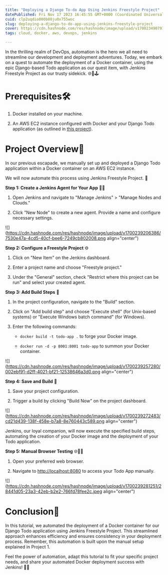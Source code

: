 ```yaml
---
title: "Deploying a Django To-do App Using Jenkins Freestyle Project"
datePublished: Fri Nov 17 2023 16:45:55 GMT+0000 (Coordinated Universal Time)
cuid: clp2uqdio000b08ju0x755woc
slug: deploying-a-django-to-do-app-using-jenkins-freestyle-project
cover: https://cdn.hashnode.com/res/hashnode/image/upload/v1700234907919/7970ffe9-604c-4281-bbba-dd6b895fc584.png
tags: cloud, docker, aws, devops, jenkins

---
```


In the thrilling realm of DevOps, automation is the hero we all need to streamline our development and deployment adventures. Today, we embark on a quest to automate the deployment of a Docker container, using the epic Django-based Todo application as our quest item, with Jenkins Freestyle Project as our trusty sidekick. 🌐🐍🕹️

# **Prerequisites**🛠️

1. Docker installed on your machine.
    
2. An AWS EC2 instance configured with Docker and your Django Todo application (as outlined in [this project](https://arjunmenon.hashnode.dev/dockerizing-and-deploying-a-django-to-do-app-on-aws)).
    

# **Project Overview**📝

In our previous escapade, we manually set up and deployed a Django Todo application within a Docker container on an AWS EC2 instance.

We will now automate this process using Jenkins Freestyle Project. 🔄

**Step 1: Create a Jenkins Agent for Your App** 🕵️‍♂️

1. Open Jenkins and navigate to "Manage Jenkins" &gt; "Manage Nodes and Clouds."
    
2. Click "New Node" to create a new agent. Provide a name and configure necessary settings.
    

![](https://cdn.hashnode.com/res/hashnode/image/upload/v1700239206386/7530e47a-4cd5-40cf-bee6-7249cb802008.png align="center")

**Step 2: Configure a Freestyle Project** ⚙️

1. Click on "New Item" on the Jenkins dashboard.
    
2. Enter a project name and choose "Freestyle project."
    
3. Under the "General" section, check "Restrict where this project can be run" and select your created agent.
    

**Step 3: Add Build Steps** 🚧

1. In the project configuration, navigate to the "Build" section.
    
2. Click on "Add build step" and choose "Execute shell" (for Unix-based systems) or "Execute Windows batch command" (for Windows).
    
3. Enter the following commands:
    
    * `docker build -t todo-app .` to forge your Docker image.
        
    * `docker run -d -p 8001:8001 todo-app` to summon your Docker container.
        

![](https://cdn.hashnode.com/res/hashnode/image/upload/v1700239257280/002ebf91-d2ff-4021-bf21-12538646a3d0.png align="center")

**Step 4: Save and Build** 💾

1. Save your project configuration.
    
2. Trigger a build by clicking "Build Now" on the project dashboard.
    

![](https://cdn.hashnode.com/res/hashnode/image/upload/v1700239272483/cd21d439-138f-458e-b7a8-8e760443c589.png align="center")

Jenkins, our loyal companion, will now execute the specified build steps, automating the creation of your Docker image and the deployment of your Todo application.

**Step 5: Manual Browser Testing** 🌐👩‍💻

1. Open your preferred web browser.
    
2. Navigate to [http://localhost:8080](http://localhost:8080) to access your Todo App manually.
    

![](https://cdn.hashnode.com/res/hashnode/image/upload/v1700239281251/28441d05-23a3-42eb-b2e2-766fd78fee2c.jpeg align="center")

# **Conclusion**🎉

In this tutorial, we automated the deployment of a Docker container for our Django Todo application using Jenkins Freestyle Project. This streamlined approach enhances efficiency and ensures consistency in your deployment process. Remember, this automation is built upon the manual setup explained in Project 1.

Feel the power of automation, adapt this tutorial to fit your specific project needs, and share your automated Docker deployment success with Jenkins! 🤖✨